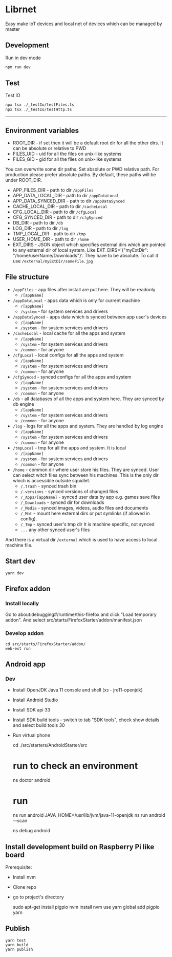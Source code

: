 # Librnet

Easy make IoT devices and local net of devices which can be managed by master

## Development

Run in dev mode

```bash
npm run dev
```

## Test

Test IO

```bash
npx tsx ./_testIo/testFiles.ts
npx tsx ./_testIo/testHttp.ts
```





-------


## Environment variables

* ROOT_DIR - if set then it will be a default root dir for all the other dirs.
  It can be absolute or relative to PWD
* FILES_UID - uid for all the files on unix-like systems
* FILES_GID - gid for all the files on unix-like systems

You can overwrite some dir paths. Set absolute or PWD relative path.
For production please prefer absolute paths.
By default, these paths will be under ROOT_DIR.

* APP_FILES_DIR - path to dir `/appFiles`
* APP_DATA_LOCAL_DIR - path to dir `/appDataLocal`
* APP_DATA_SYNCED_DIR - path to dir `/appDataSynced`
* CACHE_LOCAL_DIR - path to dir `/cacheLocal`
* CFG_LOCAL_DIR - path to dir `/cfgLocal`
* CFG_SYNCED_DIR - path to dir `/cfgSynced`
* DB_DIR - path to dir `/db`
* LOG_DIR - path to dir `/log`
* TMP_LOCAL_DIR - path to dir `/tmp`
* USER_HOME_DIR - path to dir `/home`
* EXT_DIRS - JSON object which specifies external dirs which are pointed to any
  external dir of local system. Like EXT_DIRS='{"myExtDir": "/home/userName/Downloads"}'.
  They have to be absolute. To call it use `/external/myExtDir/someFile.jpg`

## File structure

* `/appFiles` - app files after install are put here. They will be readonly
  * `/[appName]`
* `/appDataLocal` - apps data which is only for current machine
  * `/[appName]`
  * `/system` - for system services and drivers
* `/appDataSynced` - apps data which is synced between app user's devices
  * `/[appName]`
  * `/system` - for system services and drivers
* `/cacheLocal` - local cache for all the apps and system
  * `/[appName]`
  * `/system` - for system services and drivers
  * `/common` - for anyone
* `/cfgLocal` - local configs for all the apps and system
  * `/[appName]`
  * `/system` - for system services and drivers
  * `/common` - for anyone
* `/cfgSynced` - synced configs for all the apps and system
  * `/[appName]`
  * `/system` - for system services and drivers
  * `/common` - for anyone
* `/db` - all databases of all the apps and system here. They are synced by db engine
  * `/[appName]`
  * `/system` - for system services and drivers
  * `/common` - for anyone
* `/log` - logs for all the apps and system. They are handled by log engine
  * `/[appName]`
  * `/system` - for system services and drivers
  * `/common` - for anyone
* `/tmpLocal` - tmp for all the apps and system. It is local
  * `/[appName]`
  * `/system` - for system services and drivers
  * `/common` - for anyone
* `/home` - common dir where user store his files. They are synced.
  User can select witch files sync between his machines.
  This is the only dir which is accessible outside squidlet.
  * `/.trash` - synced trash bin
  * `/.versions` - synced versions of changed files
  * `/_Apps/[appName]` - synced user data by app e.g. games save files
  * `/_Downloads` - synced dir for downloads
  * `/_Media` - synced images, videos, audio files and documents
  * `/_Mnt` - mount here external dirs or put symlinks (if allowed in config).
  * `/_Tmp` - synced user's tmp dir
    It is machine specific, not synced
  * `...` any other synced user's files

And there is a virtual dir `/external` which is used to have access to local
machine file.

## Start dev

    yarn dev


## Firefox addon

### Install locally

Go to about:debugging#/runtime/this-firefox and click "Load temporary addon".
And select src/starts/FirefoxStarter/addon/manifest.json

### Develop addon

    cd src/starts/FirefoxStarter/addon/
    web-ext run

## Android app


### Dev

* Install OpenJDK Java 11 console and shell (хз - jre11-openjdk)
* Install Android Studio
* Install SDK api 33
* Install SDK build tools - switch to tab "SDK tools", check show details and select build tools 30
* Run virtual phone

    
    cd ./src/starters/AndroidStarter/src
    # run to check an environment
    ns doctor android

    # run
    ns run android
    JAVA_HOME=/usr/lib/jvm/java-11-openjdk ns run android --scan

    ns debug android

## Install development build on Raspberry Pi like board

Prerequisite:

* Install nvm
* Clone repo
* go to project's directory


    sudo apt-get install pigpio
    nvm install
    nvm use
    yarn global add pigpio
    yarn

## Publish

    yarn test
    yarn build
    yarn publish
